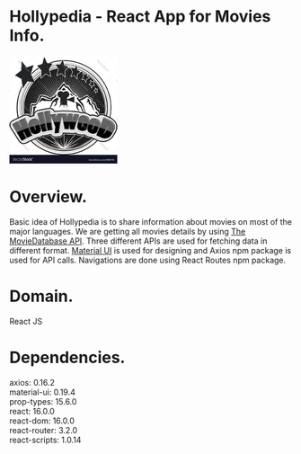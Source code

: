 # Hollypedia - React App for Movies Info.

![Alt text](https://raw.githubusercontent.com/hari696/hollypedia/master/src/assets/images/readme_logo.png "Title")

# Overview.

Basic idea of Hollypedia is to share information about movies on most of the major languages. We are getting all movies details by using [The MovieDatabase API](https://www.themoviedb.org/documentation/api "Title"). Three different APIs are used for fetching data in different format. [Material UI](http://www.material-ui.com/ "Title") is used for designing and Axios npm package is used for API calls. Navigations are done using React Routes npm package.

# Domain.
React JS
# Dependencies.
axios: 0.16.2<br />
material-ui: 0.19.4<br />
prop-types: 15.6.0<br />
react: 16.0.0<br />
react-dom: 16.0.0<br />
react-router: 3.2.0<br />
react-scripts: 1.0.14<br />